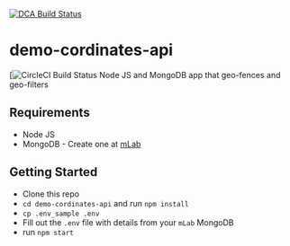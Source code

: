 [![DCA Build Status](https://circleci.com/gh/musale/demo-cordinates-api.svg?style=shield&circle-token=4be9362291fab25bbcabf855ced6c6273b33ef50 "DCA Build Status")]((https://circleci.com/gh/musale/demo-cordinates-api))
# demo-cordinates-api

[![CircleCI Build Status]()
Node JS and MongoDB app that geo-fences and geo-filters

## Requirements
* Node JS
* MongoDB - Create one at [mLab](https://mlab.com)

## Getting Started
* Clone this repo
* `cd demo-cordinates-api` and run `npm install`
* `cp .env_sample .env`
* Fill out the `.env` file with details from your `mLab` MongoDB
* run `npm start`
